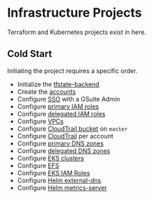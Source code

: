 # Infrastructure Projects

Terraform and Kubernetes projects exist in here.

## Cold Start

Initiating the project requires a specific order.

* Initialize the [tfstate-backend](tfstate-backend/README.md)
* Create the [accounts](account/README.md)
* Configure [SSO](sso/README.md) with a GSuite Admin
* Configure [primary IAM roles](iam-primary-roles/README.md)
* Configure [delegated IAM roles](iam-delegated-roles/)
* Configure [VPCs](vpc/)
* Configure [CloudTrail bucket](cloudtrail-bucket/) on `master`
* Configure [CloudTrail](cloudtrail/) per account
* Configure [primary DNS zones](dns-primary/)
* Configure [delegated DNS zones](dns-delegated/)
* Configure [EKS clusters](eks/)
* Configure [EFS](efs/)
* Configure [EKS IAM Roles](eks-iam/)
* Configure [Helm external-dns](helmfiles/external-dns)
* Configure [Helm metrics-server](helmfiles/kube-state-metrics)
